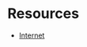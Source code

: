 # Resources

 - [Internet](https://it.freepik.com/vettori-premium/internet_415565828.htm#fromView=keyword&page=1&position=43&uuid=b75f9853-ee08-415b-b7c5-38f419ebc768&query=Logo+internet)